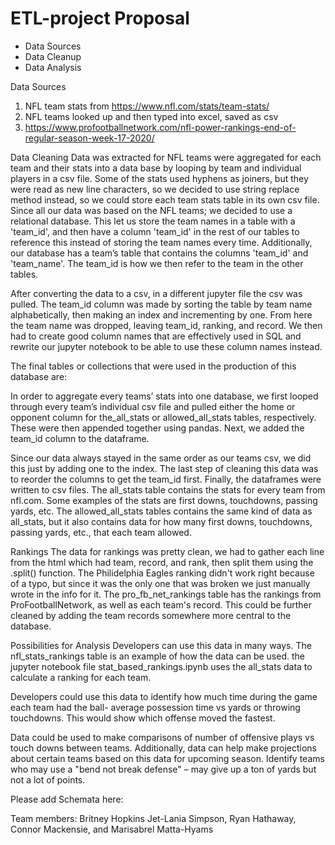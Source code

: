 # ETL-project Proposal
-	Data Sources
-	Data Cleanup
-	Data Analysis

Data Sources
1.	NFL team stats from https://www.nfl.com/stats/team-stats/
2.	NFL teams looked up and then typed into excel, saved as csv
3.	https://www.profootballnetwork.com/nfl-power-rankings-end-of-regular-season-week-17-2020/

      
Data Cleaning 
Data was extracted for NFL teams were aggregated for each team and their stats into a data base by looping by team and individual players in a csv file. Some of the stats used hyphens as joiners, but they were read as new line characters, so we decided to use string replace method instead, so we could store each team stats table in its own csv file.
Since all our data was based on the NFL teams; we decided to use a relational database. This let us store the team names in a table with a 'team_id', and then have a column 'team_id' in the rest of our tables to reference this instead of storing the team names every time.  Additionally, our database has a team’s table that contains the columns 'team_id' and 'team_name'. The team_id is how we then refer to the team in the other tables.

After converting the data to a csv, in a different jupyter file the csv was pulled. The team_id column was made by sorting the table by team name alphabetically, then making an index and incrementing by one. From here the team name was dropped, leaving team_id, ranking, and record. We then had to create good column names that are effectively used in SQL and rewrite our jupyter notebook to be able to use these column names instead.

The final tables or collections that were used in the production of this database are:

In order to aggregate every teams’ stats into one database, we first looped through every team’s individual csv file and pulled either the home or opponent column for the_all_stats or allowed_all_stats tables, respectively. These were then appended together using pandas. Next, we added the team_id column to the dataframe. 

Since our data always stayed in the same order as our teams csv, we did this just by adding one to the index. The last step of cleaning this data was to reorder the columns to get the team_id first. Finally, the dataframes were written to csv files.
The all_stats table contains the stats for every team from nfl.com. Some examples of the stats are first downs, touchdowns, passing yards, etc.
The allowed_all_stats tables contains the same kind of data as all_stats, but it also contains data for how many first downs, touchdowns, passing yards, etc., that each team allowed.

Rankings
The data for rankings was pretty clean, we had to gather each line from the html which had team, record, and rank, then split them using the .split() function. The Philidelphia Eagles ranking didn't work right because of a typo, but since it was the only one that was broken we just manually wrote in the info for it. 
The pro_fb_net_rankings table has the rankings from ProFootballNetwork, as well as each team's record. This could be further cleaned by adding the team records somewhere more central to the database.

Possibilities for Analysis
Developers can use this data in many ways. The nfl_stats_rankings table is an example of how the data can be used. the jupyter notebook file stat_based_rankings.ipynb uses the all_stats data to calculate a ranking for each team.

Developers could use this data to identify how much time during the game each team had the ball- average possession time vs yards or throwing touchdowns. This would show  which offense moved the fastest.

Data could be used to make comparisons of number of offensive plays vs touch downs between teams.
Additionally, data can help make projections about certain teams based on this data for upcoming season. Identify teams who may use a "bend not break defense" – may give up a ton of yards but not a lot of points.

Please add Schemata here:


Team members:
Britney Hopkins Jet-Lania Simpson, Ryan Hathaway, Connor Mackensie, and Marisabrel Matta-Hyams
